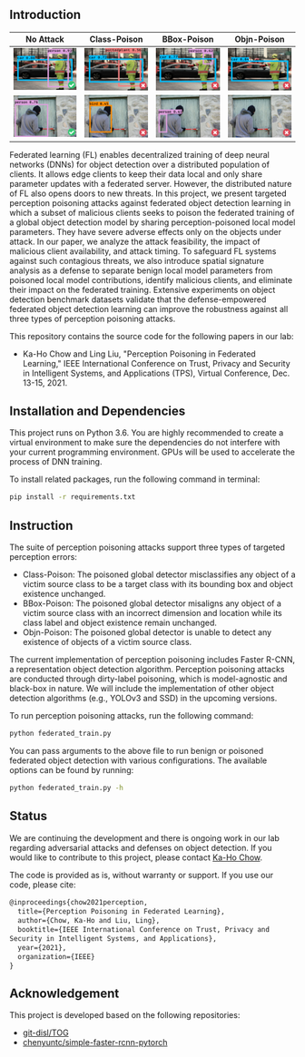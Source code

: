 ## Introduction
| No Attack | Class-Poison | BBox-Poison | Objn-Poison |
|:---------:|:-------------:|:---------------:|-----------------|
|![](assets/1_benign.png)|![](assets/1_class.png)|![](assets/1_bbox.png)|![](assets/1_objn.png)|
|![](assets/2_benign.png)|![](assets/2_class.png)|![](assets/2_bbox.png)|![](assets/2_objn.png)|

Federated learning (FL) enables decentralized training of deep neural networks (DNNs) for object detection over a distributed population of clients. It allows edge clients to keep their data local and only share parameter updates with a federated server. However, the distributed nature of FL also opens doors to new threats. In this project, we present targeted perception poisoning attacks against federated object detection learning in which a subset of malicious clients seeks to poison the federated training of a global object detection model by sharing perception-poisoned local model parameters. They have severe adverse effects only on the objects under attack. In our paper, we analyze the attack feasibility, the impact of malicious client availability, and attack timing. To safeguard FL systems against such contagious threats, we also introduce spatial signature analysis as a defense to separate benign local model parameters from poisoned local model contributions, identify malicious clients, and eliminate their impact on the federated training. Extensive experiments on object detection benchmark datasets validate that the defense-empowered federated object detection learning can improve the robustness against all three types of perception poisoning attacks.


This repository contains the source code for the following papers in our lab:
* Ka-Ho Chow and Ling Liu, "Perception Poisoning in Federated Learning," IEEE International Conference on Trust, Privacy and Security in Intelligent Systems, and Applications (TPS), Virtual Conference, Dec. 13-15, 2021.

## Installation and Dependencies
This project runs on Python 3.6. You are highly recommended to create a virtual environment to make sure the dependencies do not interfere with your current programming environment. GPUs will be used to accelerate the process of DNN training. 

To install related packages, run the following command in terminal:
```bash
pip install -r requirements.txt
```

## Instruction
The suite of perception poisoning attacks support three types of targeted perception errors:
* Class-Poison: The poisoned global detector misclassifies any object of a victim source class to be a target class with its bounding box and object existence unchanged. 
* BBox-Poison: The poisoned global detector misaligns any object of a victim source class with an incorrect dimension and location while its class label and object existence remain unchanged.
* Objn-Poison: The poisoned global detector is unable to detect any existence of objects of a victim source class.

The current implementation of perception poisoning includes Faster R-CNN, a representation object detection algorithm. Perception poisoning attacks are conducted through dirty-label poisoning, which is model-agnostic and black-box in nature. We will include the implementation of other object detection algorithms (e.g., YOLOv3 and SSD) in the upcoming versions.

To run perception poisoning attacks, run the following command:
```bash
python federated_train.py
```

You can pass arguments to the above file to run benign or poisoned federated object detection with various configurations. The available options can be found by running:
```bash
python federated_train.py -h
```

## Status
We are continuing the development and there is ongoing work in our lab regarding adversarial attacks and defenses on object detection. If you would like to contribute to this project, please contact [Ka-Ho Chow](https://khchow.com). 

The code is provided as is, without warranty or support. If you use our code, please cite:
```
@inproceedings{chow2021perception,
  title={Perception Poisoning in Federated Learning},
  author={Chow, Ka-Ho and Liu, Ling},
  booktitle={IEEE International Conference on Trust, Privacy and Security in Intelligent Systems, and Applications},
  year={2021},
  organization={IEEE}
}
```

## Acknowledgement
This project is developed based on the following repositories:
* [git-disl/TOG](https://github.com/git-disl/TOG)
* [chenyuntc/simple-faster-rcnn-pytorch](https://github.com/chenyuntc/simple-faster-rcnn-pytorch)
